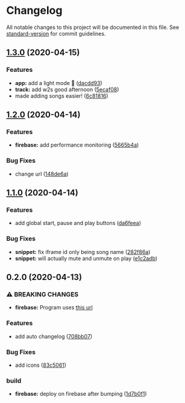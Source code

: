 # Changelog

All notable changes to this project will be documented in this file. See [standard-version](https://github.com/conventional-changelog/standard-version) for commit guidelines.

## [1.3.0](https://github.com/Jabster28/meme-soundboard/compare/v1.2.0...v1.3.0) (2020-04-15)


### Features

* **app:** add a light mode 🎉 ([dacdd93](https://github.com/Jabster28/meme-soundboard/commit/dacdd93f75281d0dbede1654638d1ca76649fa41))
* **track:** add w2s good afternoon ([5ecaf08](https://github.com/Jabster28/meme-soundboard/commit/5ecaf08ee478ff0d0efc54bd3d245993eee59eb3))
* made adding songs easier! ([6c81816](https://github.com/Jabster28/meme-soundboard/commit/6c81816a40c8b0153fbb55bf84bcc082f29a3c47))

## [1.2.0](https://github.com/Jabster28/meme-soundboard/compare/v1.1.0...v1.2.0) (2020-04-14)


### Features

* **firebase:** add performance monitoring ([5665b4a](https://github.com/Jabster28/meme-soundboard/commit/5665b4ae57f969812aa840ecca22bbf11e58851d))


### Bug Fixes

* change url ([148de6a](https://github.com/Jabster28/meme-soundboard/commit/148de6a29173441e50e0a5fd01e46d443323ed96))

## [1.1.0](https://github.com/Jabster28/meme-soundboard/compare/v0.2.0...v1.1.0) (2020-04-14)


### Features

* add global start, pause and play buttons  ([da6feea](https://github.com/Jabster28/meme-soundboard/commit/da6feead40f56d55cac8f166681cbc679848f612))


### Bug Fixes

* **snippet:** fix iframe id only being song name ([282f86a](https://github.com/Jabster28/meme-soundboard/commit/282f86a0674e2f81009036ff3984bfe95afb7837))
* **snippet:** will actually mute and unmute on play ([e1c2adb](https://github.com/Jabster28/meme-soundboard/commit/e1c2adbd1abaf0f9535f1b388558c06ea2aecf9a))

## 0.2.0 (2020-04-13)


### ⚠ BREAKING CHANGES

* **firebase:** Program uses [this url](https://the-meme-soundboard.web.app/)

### Features

* add auto changelog ([708bb07](https://github.com/Jabster28/meme-soundboard/commit/708bb070f0cf7c3f19ef4c54689f15692d17680c))


### Bug Fixes

* add icons ([83c5061](https://github.com/Jabster28/meme-soundboard/commit/83c506193c4177b74a11914ff527ccd742276e1d))


### build

* **firebase:** deploy on firebase after bumping ([1d7b0f1](https://github.com/Jabster28/meme-soundboard/commit/1d7b0f1395cb15e5bd1158955e4c05c662ea0bbf))
